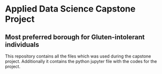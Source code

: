 # Applied Data Science Capstone Project
## Most preferred borough for Gluten-intolerant individuals
This repository contains all the files which was used during the capstone project. Additionally it contains the python jupyter file with the codes for the project. 
